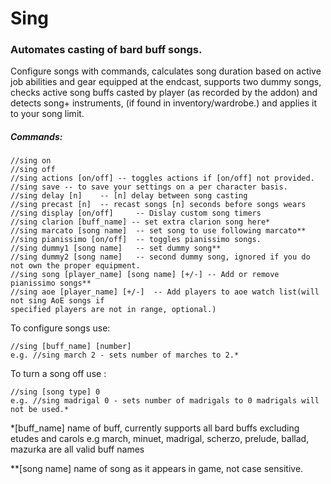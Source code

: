 # Sing
### Automates casting of bard buff songs.

Configure songs with commands, calculates song duration based on active job abilities and gear equipped 
at the endcast, supports two dummy songs, checks active song buffs casted by player (as recorded by the addon) and detects song+ 
instruments, (if found in inventory/wardrobe.) and applies it to your song limit.

##### Commands:

	//sing on
	//sing off
	//sing actions [on/off]	-- toggles actions if [on/off] not provided.
	//sing save -- to save your settings on a per character basis.
	//sing delay [n]	-- [n] delay between song casting
	//sing precast [n] 	-- recast songs [n] seconds before songs wears
	//sing display [on/off]		-- Dislay custom song timers
	//sing clarion [buff_name] -- set extra clarion song here*
	//sing marcato [song name]  -- set song to use following marcato**
	//sing pianissimo [on/off]	-- toggles pianissimo songs.
	//sing dummy1 [song name]	-- set dummy song**
	//sing dummy2 [song name]	-- second dummy song, ignored if you do not own the proper equipment.
	//sing song [player_name] [song name] [+/-]	-- Add or remove pianissimo songs**
	//sing aoe [player_name] [+/-]	-- Add players to aoe watch list(will not sing AoE songs if 
	specified players are not in range, optional.)
 
To configure songs use:
	
	//sing [buff_name] [number] 
	e.g. //sing march 2 - sets number of marches to 2.*

To turn a song off use :
	
	//sing [song type] 0
	e.g. //sing madrigal 0 - sets number of madrigals to 0 madrigals will not be used.*
	
	
*[buff_name] name of buff, currently supports all bard buffs excluding etudes and carols
e.g march, minuet, madrigal, scherzo, prelude, ballad, mazurka are all valid buff names
	
**[song name] name of song as it appears in game, not case sensitive.

